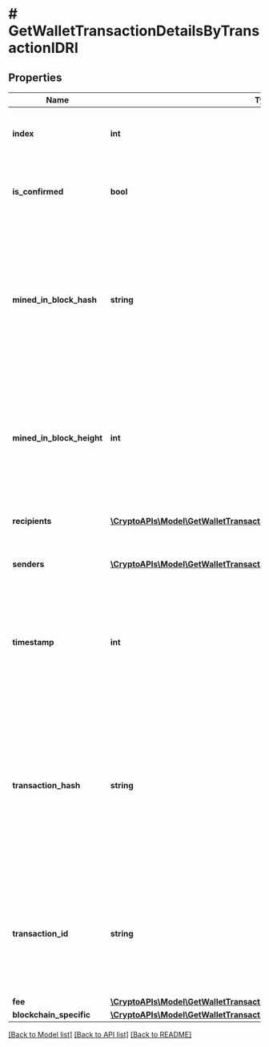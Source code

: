 # # GetWalletTransactionDetailsByTransactionIDRI

## Properties

Name | Type | Description | Notes
------------ | ------------- | ------------- | -------------
**index** | **int** | Represents the index position of the transaction in the specific block. |
**is_confirmed** | **bool** | Represents the state of the transaction whether it is confirmed or not confirmed. |
**mined_in_block_hash** | **string** | Represents the hash of the block where this transaction was mined/confirmed for first time. The hash is defined as a cryptographic digital fingerprint made by hashing the block header twice through the SHA256 algorithm. | [optional]
**mined_in_block_height** | **int** | Represents the hight of the block where this transaction was mined/confirmed for first time. The height is defined as the number of blocks in the blockchain preceding this specific block. | [optional]
**recipients** | [**\CryptoAPIs\Model\GetWalletTransactionDetailsByTransactionIDRIRecipients[]**](GetWalletTransactionDetailsByTransactionIDRIRecipients.md) | Object Array representation of transaction receivers |
**senders** | [**\CryptoAPIs\Model\GetWalletTransactionDetailsByTransactionIDRISenders[]**](GetWalletTransactionDetailsByTransactionIDRISenders.md) | Object Array representation of transaction senders |
**timestamp** | **int** | Defines the exact date/time in Unix Timestamp when this transaction was mined, confirmed or first seen in Mempool, if it is unconfirmed. |
**transaction_hash** | **string** | Represents the same as &#x60;transactionId&#x60; for account-based protocols like Ethereum, while it could be different in UTXO-based protocols like Bitcoin. E.g., in UTXO-based protocols &#x60;hash&#x60; is different from &#x60;transactionId&#x60; for SegWit transactions. |
**transaction_id** | **string** | Represents the unique identifier of a transaction, i.e. it could be &#x60;transactionId&#x60; in UTXO-based protocols like Bitcoin, and transaction &#x60;hash&#x60; in Ethereum blockchain. |
**fee** | [**\CryptoAPIs\Model\GetWalletTransactionDetailsByTransactionIDRIFee**](GetWalletTransactionDetailsByTransactionIDRIFee.md) |  |
**blockchain_specific** | [**\CryptoAPIs\Model\GetWalletTransactionDetailsByTransactionIDRIBS**](GetWalletTransactionDetailsByTransactionIDRIBS.md) |  |

[[Back to Model list]](../../README.md#models) [[Back to API list]](../../README.md#endpoints) [[Back to README]](../../README.md)
